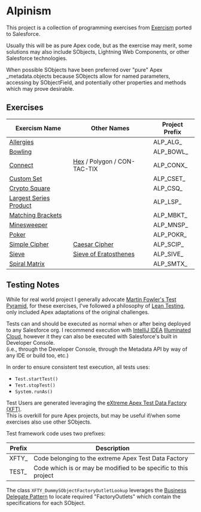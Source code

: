 # Alpinism

This project is a collection of programming exercises from [Exercism](https://exercism.io/) ported to Salesforce.

Usually this will be as pure Apex code, but as the exercise may merit, some solutions may also include SObjects,
Lightning Web Components, or other Salesforce technologies.

When possible SObjects have been preferred over "pure" Apex _metadata.objects because SObjects allow for named parameters,
accessing by SObjectField, and potentially other properties and methods which may prove desirable.


## Exercises

| Exercism Name | Other Names | Project Prefix |
|---------------|-------------|----------------|
| [Allergies](https://exercism.io/my/solutions/c3a9418b940e443ca1042ffb0d544dba) | | ALP_ALG_ |
| [Bowling](https://exercism.io/my/solutions/594e2a57d9014c61b53587f4a73a574b) | | ALP_BOWL_ |
| [Connect](https://exercism.io/my/solutions/d1a4151ec4c84d2fb3d8aedbc0a63795) | [Hex](https://en.wikipedia.org/wiki/Hex_%28board_game%29) / Polygon / CON-TAC-TIX | ALP_CONX_ |
| [Custom Set](https://exercism.io/my/solutions/a660b002e1c14679895063781fb4dd16) |   | ALP_CSET_ |
| [Crypto Square](https://exercism.io/my/solutions/1ab1e10566f7451e8bf3153774764f68) | | ALP_CSQ_ |
| [Largest Series Product](https://exercism.io/my/solutions/1c9b756be40f41cbb9f223ef288f83b3) | | ALP_LSP_ |
| [Matching Brackets](https://exercism.io/my/solutions/c1cb14350bd3413c8c09c403f3ff42be) | | ALP_MBKT_ |
| [Minesweeper](https://exercism.io/my/solutions/e51061d187544c768322562a45359b09) | | ALP_MNSP_ |
| [Poker](https://exercism.io/my/solutions/715f6ec1017b44ebab705155979db0c9) | | ALP_POKR_ |
| [Simple Cipher](https://exercism.io/my/solutions/4faeaede7a874e8db4696d3b336f49e3) | [Caesar Cipher](https://en.wikipedia.org/wiki/Caesar_cipher) | ALP_SCIP_ |
| [Sieve](https://exercism.io/my/solutions/1a8c99b313e346a59e30190d642b9547) | [Sieve of Eratosthenes](https://en.wikipedia.org/wiki/Sieve_of_Eratosthenes) | ALP_SIVE_ |
| [Spiral Matrix](https://exercism.io/my/solutions/17c85d91725648abb399fe7b85552d7d) | | ALP_SMTX_ |

## Testing Notes

While for real world project I generally advocate [Martin Fowler's Test Pyramid](https://martinfowler.com/articles/practical-test-pyramid.html),
for these exercises, I've followed a philosophy of [Lean Testing](https://medium.com/@AWGHodder/lean-testing-f900b5a7e82e),
only included Apex adaptations of the original challenges.  

Tests can and should be executed as normal when or after being deployed to any Salesforce org.
I recommend execution with [IntelliJ IDEA](https://www.jetbrains.com/idea/) [Illuminated Cloud](http://www.illuminatedcloud.com/),
however it they can also be executed with Salesforce's built in Developer Console.  
(i.e., through the Developer Console, through the Metadata API by way of any IDE or build too, etc.) 

In order to ensure consistent test execution, all tests uses:
* `Test.startTest()`
* `Test.stopTest()`
* `System.runAs()`

Test Users are generated leveraging the [eXtreme Apex Test Data Factory (XFT)](https://github.com/nilvon9wo/ExtremeApexTestDataFactory).  
This is overkill for pure Apex projects, but may be useful if/when some exercises also use other SObjects.

Test framework code uses two prefixes:

| Prefix | Description                                                     |
|--------|-----------------------------------------------------------------|
| XFTY_  | Code belonging to the extreme Apex Test Data Factory            |
| TEST_  | Code which is or may be modified to be specific to this project |

The class `XFTY_DummySObjectFactoryOutletLookup` leverages the [Business Delegate Pattern](https://www.tutorialspoint.com/design_pattern/business_delegate_pattern.htm) to
locate required "FactoryOutlets" which contain the specifications for each SObject. 

 